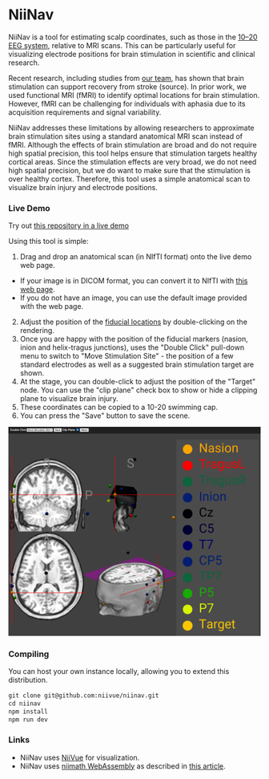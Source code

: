 # NiiNav

NiiNav is a tool for estimating scalp coordinates, such as those in the [10–20 EEG system](https://en.wikipedia.org/wiki/10%E2%80%9320_system_(EEG)), relative to MRI scans. This can be particularly useful for visualizing electrode positions for brain stimulation in scientific and clinical research.

Recent research, including studies from [our team](https://pubmed.ncbi.nlm.nih.gov/30128538/), has shown that brain stimulation can support recovery from stroke (source). In prior work, we used functional MRI (fMRI) to identify optimal locations for brain stimulation. However, fMRI can be challenging for individuals with aphasia due to its acquisition requirements and signal variability.

NiiNav addresses these limitations by allowing researchers to approximate brain stimulation sites using a standard anatomical MRI scan instead of fMRI. Although the effects of brain stimulation are broad and do not require high spatial precision, this tool helps ensure that stimulation targets healthy cortical areas. Since the stimulation effects are very broad, we do not need high spatial precision, but we do want to make sure that the stimulation is over healthy cortex. Therefore, this tool uses a simple anatomical scan to visualize brain injury and electrode positions.

### Live Demo

Try out [this repository in a live demo](https://niivue.github.io/niinav/)

Using this tool is simple:

 1. Drag and drop an anatomical scan (in NIfTI format) onto the live demo web page. 
  - If your image is in DICOM format, you can convert it to NIfTI with [this web page](https://niivue.github.io/niivue-dcm2niix/).
  - If you do not have an image, you can use the default image provided with the web page.
 2. Adjust the position of the [fiducial locations](https://eeglab.org/tutorials/ConceptsGuide/coordinateSystem.html) by double-clicking on the rendering.
 3. Once you are happy with the position of the fiducial markers (nasion, inion and helix-tragus junctions), uses the "Double Click" pull-down menu to switch to "Move Stimulation Site" - the position of a few standard electrodes as well as a suggested brain stimulation target are shown.
 4. At the stage, you can double-click to adjust the position of the "Target" node. You can use the "clip plane" check box to show or hide a clipping plane to visualize brain injury.
 5. These coordinates can be copied to a 10-20 swimming cap.
 6. You can press the "Save" button to save the scene.

![NiiNav](NiiNav.png)

### Compiling

You can host your own instance locally, allowing you to extend this distribution.

```
git clone git@github.com:niivue/niinav.git
cd niinav
npm install
npm run dev
```

### Links

 - NiiNav uses [NiiVue](https://github.com/niivue/niivue) for visualization.
 - NiiNav uses [niimath WebAssembly](https://github.com/niivue/niivue-niimath) as described in [this article](https://apertureneuro.org/article/94384-niimath-and-fslmaths-replication-as-a-method-to-enhance-popular-neuroimaging-tools).
